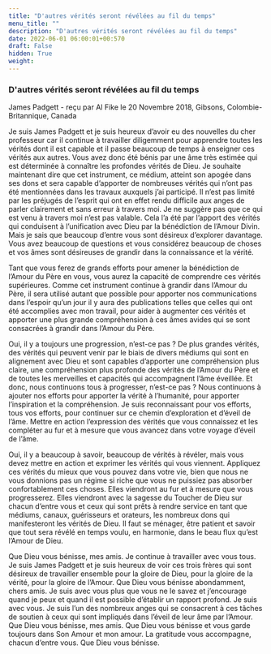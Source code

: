 ```yaml
---
title: "D'autres vérités seront révélées au fil du temps"
menu_title: ""
description: "D'autres vérités seront révélées au fil du temps"
date: 2022-06-01 06:00:01+00:570
draft: False
hidden: True
weight:
---
```

### D'autres vérités seront révélées au fil du temps

James Padgett - reçu par Al Fike le 20 Novembre 2018, Gibsons, Colombie-Britannique, Canada

Je suis James Padgett et je suis heureux d’avoir eu des nouvelles du cher professeur car il continue à travailler diligemment pour apprendre toutes les vérités dont il est capable et il passe beaucoup de temps à enseigner ces vérités aux autres. Vous avez donc été bénis par une âme très estimée qui est déterminée à connaître les profondes vérités de Dieu. Je souhaite maintenant dire que cet instrument, ce médium, atteint son apogée dans ses dons et sera capable d’apporter de nombreuses vérités qui n’ont pas été mentionnées dans les travaux auxquels j’ai participé. Il n’est pas limité par les préjugés de l’esprit qui ont en effet rendu difficile aux anges de parler clairement et sans erreur à travers moi. Je ne suggère pas que ce qui est venu à travers moi n’est pas valable. Cela l’a été par l’apport des vérités qui conduisent à l’unification avec Dieu par la bénédiction de l’Amour Divin. Mais je sais que beaucoup d’entre vous sont désireux d’explorer davantage. Vous avez beaucoup de questions et vous considérez beaucoup de choses et vos âmes sont désireuses de grandir dans la connaissance et la vérité.

Tant que vous ferez de grands efforts pour amener la bénédiction de l’Amour du Père en vous, vous aurez la capacité de comprendre ces vérités supérieures. Comme cet instrument continue à grandir dans l’Amour du Père, il sera utilisé autant que possible pour apporter nos communications dans l’espoir qu’un jour il y aura des publications telles que celles qui ont été accomplies avec mon travail, pour aider à augmenter ces vérités et apporter une plus grande compréhension à ces âmes avides qui se sont consacrées à grandir dans l’Amour du Père.

Oui, il y a toujours une progression, n’est-ce pas ? De plus grandes vérités, des vérités qui peuvent venir par le biais de divers médiums qui sont en alignement avec Dieu et sont capables d’apporter une compréhension plus claire, une compréhension plus profonde des vérités de l’Amour du Père et de toutes les merveilles et capacités qui accompagnent l’âme éveillée. Et donc, nous continuons tous à progresser, n’est-ce pas ? Nous continuons à ajouter nos efforts pour apporter la vérité à l’humanité, pour apporter l’inspiration et la compréhension. Je suis reconnaissant pour vos efforts, tous vos efforts, pour continuer sur ce chemin d’exploration et d’éveil de l’âme. Mettre en action l’expression des vérités que vous connaissez et les compléter au fur et à mesure que vous avancez dans votre voyage d’éveil de l’âme.

Oui, il y a beaucoup à savoir, beaucoup de vérités à révéler, mais vous devez mettre en action et exprimer les vérités qui vous viennent. Appliquez ces vérités du mieux que vous pouvez dans votre vie, bien que nous ne vous donnions pas un régime si riche que vous ne puissiez pas absorber confortablement ces choses. Elles viendront au fur et à mesure que vous progresserez. Elles viendront avec la sagesse du Toucher de Dieu sur chacun d’entre vous et ceux qui sont prêts à rendre service en tant que médiums, canaux, guérisseurs et orateurs, les nombreux dons qui manifesteront les vérités de Dieu. Il faut se ménager, être patient et savoir que tout sera révélé en temps voulu, en harmonie, dans le beau flux qu’est l’Amour de Dieu.

Que Dieu vous bénisse, mes amis. Je continue à travailler avec vous tous. Je suis James Padgett et je suis heureux de voir ces trois frères qui sont désireux de travailler ensemble pour la gloire de Dieu, pour la gloire de la vérité, pour la gloire de l’Amour. Que Dieu vous bénisse abondamment, chers amis. Je suis avec vous plus que vous ne le savez et j’encourage quand je peux et quand il est possible d’établir un rapport profond. Je suis avec vous. Je suis l’un des nombreux anges qui se consacrent à ces tâches de soutien à ceux qui sont impliqués dans l’éveil de leur âme par l’Amour. Que Dieu vous bénisse, mes amis. Que Dieu vous bénisse et vous garde toujours dans Son Amour et mon amour. La gratitude vous accompagne, chacun d’entre vous. Que Dieu vous bénisse.



